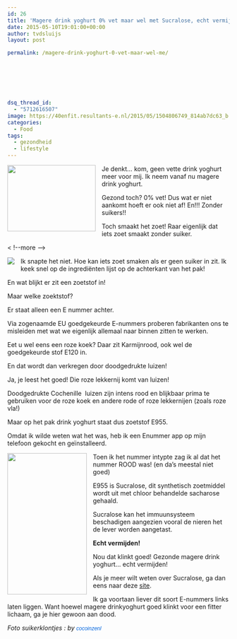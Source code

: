 ```yaml
---
id: 26
title: 'Magere drink yoghurt 0% vet maar wel met Sucralose, echt vermijden!'
date: 2015-05-10T19:01:00+00:00
author: tvdsluijs
layout: post

permalink: /magere-drink-yoghurt-0-vet-maar-wel-me/







dsq_thread_id:
  - "5712616507"
image: https://40enfit.resultants-e.nl/2015/05/1504806749_814ab7dc63_b.jpg
categories:
  - Food
tags:
  - gezondheid
  - lifestyle
---
```

<div class="separator" style="clear: both; text-align: center;">
  <a href="https://farm1.staticflickr.com/239/1504806749_814ab7dc63_b.jpg" imageanchor="1" style="clear: left; float: left; margin-bottom: 1em; margin-right: 1em;"><img border="0" height="150" src="https://farm1.staticflickr.com/239/1504806749_814ab7dc63_b.jpg" width="200" /></a>
</div>

Je denkt&#8230; kom, geen vette drink yoghurt meer voor mij. Ik neem vanaf nu magere drink yoghurt.

Gezond toch? 0% vet! Dus wat er niet aankomt hoeft er ook niet af! En!!! Zonder suikers!!

Toch smaakt het zoet! Raar eigenlijk dat iets zoet smaakt zonder suiker.

< !--more -->

<a href="https://farm9.staticflickr.com/8809/17206608450_9c526f99cc_n.jpg" imageanchor="1" style="clear: left; float: left; margin-bottom: 1em; margin-right: 1em;"><img border="0" src="https://farm9.staticflickr.com/8809/17206608450_9c526f99cc_n.jpg" /></a>Ik snapte het niet. Hoe kan iets zoet smaken als er geen suiker in zit. Ik keek snel op de ingrediënten lijst op de achterkant van het pak!

En wat blijkt er zit een zoetstof in!

Maar welke zoektstof?

Er staat alleen een E nummer achter.

Via zogenaamde EU goedgekeurde E-nummers proberen fabrikanten ons te misleiden met wat we eigenlijk allemaal naar binnen zitten te werken.

Eet u wel eens een roze koek? Daar zit Karmijnrood, ook wel de goedgekeurde stof E120 in.

En dat wordt dan verkregen door doodgedrukte luizen!

Ja, je leest het goed! Die roze lekkernij komt van luizen!

Doodgedrukte Cochenille &nbsp;luizen zijn intens rood en blijkbaar prima te gebruiken voor de roze koek en andere rode of roze lekkernijen (zoals roze vla!)

Maar op het pak drink yoghurt staat dus zoetstof E955.

Omdat ik wilde weten wat het was, heb ik een Enummer app op mijn telefoon gekocht en geïnstalleerd.

<a href="https://farm8.staticflickr.com/7778/17207972549_4a1eb1bc2e.jpg" imageanchor="1" style="clear: left; float: left; margin-bottom: 1em; margin-right: 1em;"><img border="0" height="320" src="https://farm8.staticflickr.com/7778/17207972549_4a1eb1bc2e.jpg" width="180" /></a>Toen ik het nummer intypte zag ik al dat het nummer ROOD was! (en da&#8217;s meestal niet goed)

E955 is Sucralose, dit synthetisch zoetmiddel wordt uit met chloor behandelde sacharose gehaald.

Sucralose kan het immuunsysteem beschadigen aangezien vooral de nieren het de lever worden aangetast.

**Echt vermijden!**

Nou dat klinkt goed! Gezonde magere drink yoghurt&#8230; echt vermijden!

Als je meer wilt weten over Sucralose, ga dan eens naar deze <a href="http://goedgezond.info/2015/02/de-bittere-realiteit-van-zoetstof-sucralose-e955/" target="_blank">site</a>.

Ik ga voortaan liever dit soort E-nummers links laten liggen. Want hoewel magere drinkyoghurt goed klinkt voor een fitter lichaam, ga je hier gewoon aan dood.

_Foto suikerklontjes :&nbsp;by&nbsp;<a href="https://www.flickr.com/photos/cocoinzenl/" style="background-color: #fefefe; color: #0063dc; font-family: Arial, Helvetica, sans-serif; font-size: 12px; line-height: 18px; text-decoration: none;">cocoinzenl</a>_